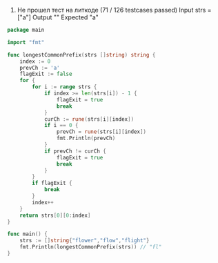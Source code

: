 1) Не прошел тест на литкоде (71 / 126 testcases passed)
Input strs = ["a"]
Output ""
Expected "a"

``` go
package main

import "fmt"

func longestCommonPrefix(strs []string) string {
	index := 0
	prevCh := 'a'
	flagExit := false
	for {
		for i := range strs {
			if index >= len(strs[i]) - 1 {
				flagExit = true
				break
			}
			curCh := rune(strs[i][index])
			if i == 0 {
				prevCh = rune(strs[i][index])
				fmt.Println(prevCh)
			}
			if prevCh != curCh {
				flagExit = true
				break
			}
		}
		if flagExit {
			break
		}
		index++
	}
	return strs[0][0:index]
}

func main() {
	strs := []string{"flower","flow","flight"}
	fmt.Println(longestCommonPrefix(strs)) // "fl"
}
```